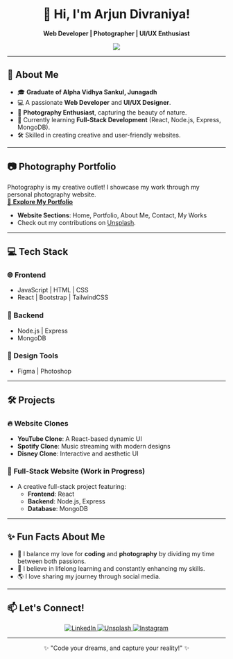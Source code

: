 <h1 align="center">👋 Hi, I'm Arjun Divraniya!</h1>
<p align="center">
  <b>Web Developer | Photographer | UI/UX Enthusiast</b>
</p>
<p align="center">
  <img src="https://img.shields.io/badge/Location-Junagadh%2C%20Gujarat-blue?style=flat-square">

</p>

---

## 🌟 About Me

- 🎓 **Graduate of Alpha Vidhya Sankul, Junagadh**  
- 💻 A passionate **Web Developer** and **UI/UX Designer**.  
- 🎨 **Photography Enthusiast**, capturing the beauty of nature.  
- 🌱 Currently learning **Full-Stack Development** (React, Node.js, Express, MongoDB).  
- 🛠️ Skilled in creating creative and user-friendly websites.  

---

## 📷 Photography Portfolio

Photography is my creative outlet! I showcase my work through my personal photography website.  
[📸 **Explore My Portfolio**](#)  
- **Website Sections**: Home, Portfolio, About Me, Contact, My Works  
- Check out my contributions on [Unsplash](https://unsplash.com/@arjun_01).  

---

## 💻 Tech Stack

### 🌐 Frontend
- JavaScript | HTML | CSS  
- React | Bootstrap | TailwindCSS  

### 🔗 Backend
- Node.js | Express  
- MongoDB  

### 🎨 Design Tools
- Figma | Photoshop  

---

## 🛠️ Projects

### 🔥 **Website Clones**
- **YouTube Clone**: A React-based dynamic UI  
- **Spotify Clone**: Music streaming with modern designs  
- **Disney Clone**: Interactive and aesthetic UI  

### 🎯 **Full-Stack Website (Work in Progress)**
- A creative full-stack project featuring:
  - **Frontend**: React
  - **Backend**: Node.js, Express
  - **Database**: MongoDB

---

## ✨ Fun Facts About Me

- 📸 I balance my love for **coding** and **photography** by dividing my time between both passions.  
- 🌱 I believe in lifelong learning and constantly enhancing my skills.  
- 🌎 I love sharing my journey through social media.  

---

## 📫 Let's Connect!

<p align="center">
  <a href="https://www.linkedin.com" target="_blank">
    <img src="https://img.shields.io/badge/LinkedIn-%230077B5.svg?style=for-the-badge&logo=linkedin&logoColor=white" alt="LinkedIn">
  </a>
  <a href="https://unsplash.com/@arjun_01" target="_blank">
    <img src="https://img.shields.io/badge/Unsplash-%23000000.svg?style=for-the-badge&logo=unsplash&logoColor=white" alt="Unsplash">
  </a>
  <a href="https://www.instagram.com/arjun__divraniya__/" target="_blank">
    <img src="https://img.shields.io/badge/Instagram-%23E4405F.svg?style=for-the-badge&logo=instagram&logoColor=white" alt="Instagram">
  </a>
</p>

---

<p align="center">✨ "Code your dreams, and capture your reality!" ✨</p>
